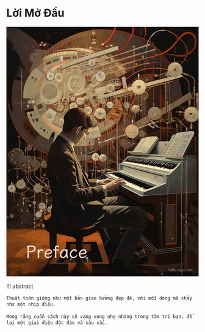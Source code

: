 # Lời Mở Đầu

![Lời Mở Đầu](../assets/covers/chapter_preface.jpg)

!!! abstract

    Thuật toán giống như một bản giao hưởng đẹp đẽ, với mỗi dòng mã chảy như một nhịp điệu.
   
    Mong rằng cuốn sách này sẽ vang vọng nhẹ nhàng trong tâm trí bạn, để lại một giai điệu độc đáo và sâu sắc.

